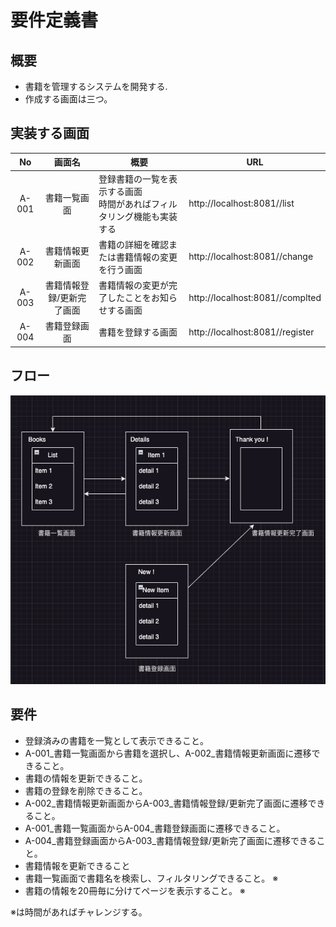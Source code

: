 # 要件定義書

## 概要

- 書籍を管理するシステムを開発する.
- 作成する画面は三つ。

## 実装する画面

| No | 画面名 | 概要 | URL |
| :---: | :---: | --- | --- |
| A-001 | 書籍一覧画面 | 登録書籍の一覧を表示する画面<br>時間があればフィルタリング機能も実装する | http://localhost:8081//list |
| A-002 | 書籍情報更新画面 | 書籍の詳細を確認または書籍情報の変更を行う画面 | http://localhost:8081//change |
| A-003 | 書籍情報登録/更新完了画面| 書籍情報の変更が完了したことをお知らせする画面 | http://localhost:8081//complted |
| A-004 | 書籍登録画面 | 書籍を登録する画面　|http://localhost:8081//register |

## フロー

![フロー図](./images/flow.png)

## 要件

- 登録済みの書籍を一覧として表示できること。
- A-001_書籍一覧画面から書籍を選択し、A-002_書籍情報更新画面に遷移できること。
- 書籍の情報を更新できること。
- 書籍の登録を削除できること。
- A-002_書籍情報更新画面からA-003_書籍情報登録/更新完了画面に遷移できること。
- A-001_書籍一覧画面からA-004_書籍登録画面に遷移できること。
- A-004_書籍登録画面からA-003_書籍情報登録/更新完了画面に遷移できること。
- 書籍情報を更新できること
- 書籍一覧画面で書籍名を検索し、フィルタリングできること。 ※
- 書籍の情報を20冊毎に分けてページを表示すること。 ※

※は時間があればチャレンジする。
